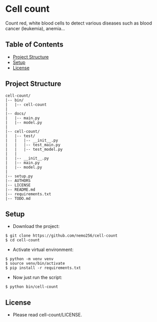 # Cell count
Count red, white blood cells to detect various diseases such as blood cancer (leukemia), anemia...

<!-- TABLE OF CONTENTS -->
## Table of Contents

* [Project Structure](#project-structure)
* [Setup](#setup)
* [License](#license)

## Project Structure
```
cell-count/
|-- bin/
|   |-- cell-count
|
|-- docs/
|   |-- main.py
|   |-- model.py
|
|-- cell-count/
|   |-- test/
|   |   |-- __init__.py
|   |   |-- test_main.py
|   |   |-- test_model.py
|   |   
|   |-- __init__.py
|   |-- main.py
|   |-- model.py
|
|-- setup.py
|-- AUTHORS
|-- LICENSE
|-- README.md
|-- requirements.txt 
|-- TODO.md
```

## Setup

- Download the project:
```
$ git clone https://github.com/nemo256/cell-count
$ cd cell-count
```
- Activate virtual environment:
```
$ python -m venv venv
$ source venv/bin/activate
$ pip install -r requirements.txt
```
- Now just run the script:
```
$ python bin/cell-count
```

## License
- Please read cell-count/LICENSE.
